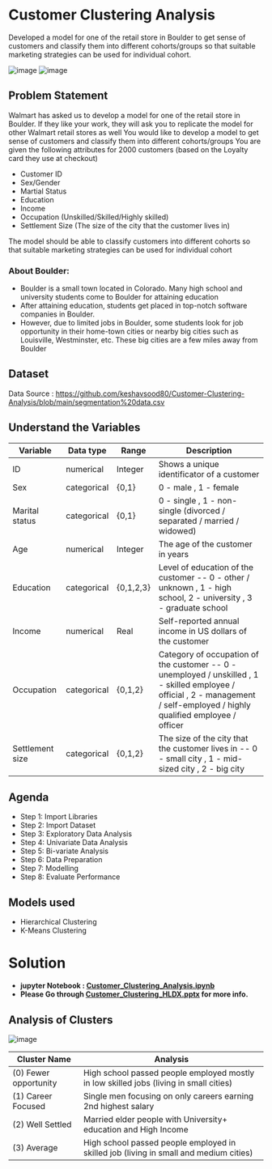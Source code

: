 # Customer Clustering Analysis
Developed a model for one of the retail store in Boulder to get sense of customers and classify them into different cohorts/groups so that suitable marketing strategies can be used for individual cohort.

![image](https://github.com/keshavsood80/Customer-Clustering-Analysis/assets/139059600/ac49072a-6f00-4c24-8d9a-dd1f689d0fc9)
![image](https://github.com/keshavsood80/Customer-Clustering-Analysis/assets/139059600/91d0b029-58d9-405c-9a8f-72ae01574152)


## Problem Statement

Walmart has asked us to develop a model for one of the retail store in Boulder. If they like your work, they will ask you to replicate the model for other Walmart retail stores as well 
You would like to develop a model to get sense of customers and classify them into different cohorts/groups 
You are given the following attributes for 2000 customers (based on the Loyalty card they use at checkout)


- Customer ID
- Sex/Gender
- Martial Status
- Education
- Income
- Occupation (Unskilled/Skilled/Highly skilled)
- Settlement Size (The size of the city that the customer lives in)


The model should be able to classify customers into different cohorts so that suitable marketing strategies can be used for individual cohort

### About Boulder:
- Boulder is a small town located in Colorado. Many high school and university students come to Boulder for attaining education
- After attaining education, students get placed in top-notch software companies in Boulder. 
- However, due to limited jobs in Boulder, some students look for job opportunity in their home-town cities or nearby big cities such as Louisville, Westminster, etc. These big cities are a few miles away from Boulder


## Dataset
Data Source : https://github.com/keshavsood80/Customer-Clustering-Analysis/blob/main/segmentation%20data.csv

## Understand the Variables 
| Variable	| Data type |	Range |	Description |
| --- | --- | --- | --- |
| ID	| numerical |	Integer |	Shows a unique identificator of a customer |
| Sex	| categorical |	{0,1}	| 0 - male ,	1	- female |
| Marital status |	categorical |	{0,1}	| 0 - single	, 1 -	non-single (divorced / separated / married / widowed) |								
| Age |	numerical	| Integer | The age of the customer in years |														
| Education |	categorical |	{0,1,2,3}	| Level of education of the customer -- 0	- other / unknown	, 1 -	high school, 2	- university , 3	- graduate school	|
| Income |	numerical | Real |	Self-reported annual income in US dollars of the customer |
| Occupation |	categorical |	{0,1,2} |	Category of occupation of the customer -- 0	- unemployed / unskilled , 1	- skilled employee / official	, 2 -	management / self-employed / highly qualified employee / officer	|
|Settlement size	| categorical |	{0,1,2}	| The size of the city that the customer lives in -- 0 - small city , 1 -	mid-sized city , 2 - big city |							

## Agenda
- Step 1: Import Libraries
- Step 2: Import Dataset 
- Step 3: Exploratory Data Analysis
- Step 4: Univariate Data Analysis
- Step 5: Bi-variate Analysis
- Step 6: Data Preparation
- Step 7: Modelling
- Step 8: Evaluate Performance

## Models used
- Hierarchical Clustering
- K-Means Clustering

# Solution
- **jupyter Notebook : [Customer_Clustering_Analysis.ipynb](https://github.com/keshavsood80/Customer-Clustering-Analysis/blob/main/Customer%20Clustering%20Analysis.ipynb)**
- **Please Go through [Customer_Clustering_HLDX.pptx](https://github.com/keshavsood80/Customer-Clustering-Analysis/blob/main/Customer%20Clustering%20HLDX.pptx) for more info.**


## Analysis of Clusters
![image](https://github.com/keshavsood80/Customer-Clustering-Analysis/assets/139059600/b1679738-812b-46bf-b11c-1a6b30013666)

| Cluster Name | Analysis |
| --- | --- |
| (0) Fewer opportunity | High school passed people employed mostly in low skilled jobs (living in small cities) |
|	(1) Career Focused | Single men focusing on only careers earning 2nd highest salary |
| (2) Well Settled | Married elder people with University+ education and High Income |
|	(3) Average |	High school passed people employed in skilled job (living in small and medium cities)	|





